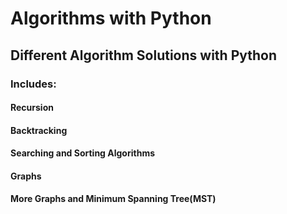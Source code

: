 # Algorithms with Python 

## Different Algorithm Solutions with Python


### Includes:

#### Recursion
#### Backtracking
#### Searching and Sorting Algorithms
#### Graphs
#### More Graphs and Minimum Spanning Tree(MST)
